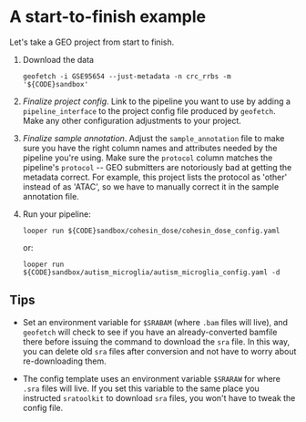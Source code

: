 # A start-to-finish example

Let's take a GEO project from start to finish.


1. Download the data

    ```
    geofetch -i GSE95654 --just-metadata -n crc_rrbs -m '${CODE}sandbox'
    ```

2. *Finalize project config*. Link to the pipeline you want to use by adding a `pipeline_interface` to the project config file produced by `geofetch`. Make any other configuration adjustments to your project.

3. *Finalize sample annotation*. Adjust the `sample_annotation` file to make sure you have the right column names and attributes needed by the pipeline you're using. Make sure the `protocol` column matches the pipeline's `protocol` -- GEO submitters are notoriously bad at getting the metadata correct. For example,  this project lists the protocol as 'other' instead of as 'ATAC', so we have to manually correct it in the sample annotation file.

4. Run your pipeline:

    ```
    looper run ${CODE}sandbox/cohesin_dose/cohesin_dose_config.yaml
    ```

    or:

    ```
    looper run ${CODE}sandbox/autism_microglia/autism_microglia_config.yaml -d
    ```

## Tips

* Set an environment variable for `$SRABAM` (where `.bam` files will live), and `geofetch` will check to see if you have an already-converted bamfile there before issuing the command to download the `sra` file. In this way, you can delete old `sra` files after conversion and not have to worry about re-downloading them. 

* The config template uses an environment variable `$SRARAW` for where `.sra` files will live. If you set this variable to the same place you instructed `sratoolkit` to download `sra` files, you won't have to tweak the config file.
